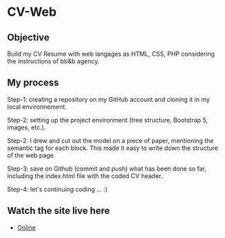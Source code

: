 # CV-Web

## Objective
Build my CV Resume with web langages as HTML, CSS, PHP considering the instructions of bb&b agency.

## My process

Step-1: creating a repository on my GitHub account and cloning it in my local environnement. 

Step-2: setting up the project environment (tree structure, Bootstrap 5, images, etc.). 

Step-2: I drew and cut out the model on a piece of paper, mentioning the semantic tag for each block. This made it easy to write down the structure of the web page.

Step-3: save on Github (commit and push) what has been done so far, including the index.html file with the coded CV header. 

Step-4: let's continuing coding ... :)

## Watch the site live here

- [Online](https://sandrinependa.github.io/cv-web/)
